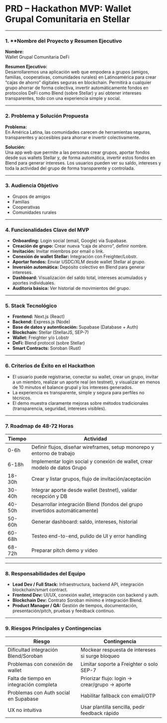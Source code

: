 # PRD – Hackathon MVP: Wallet Grupal Comunitaria en Stellar

---

### 1. \*\*Nombre del Proyecto y Resumen Ejecutivo

**Nombre:**  
Wallet Grupal Comunitaria DeFi

**Resumen Ejecutivo:**  
Desarrollaremos una aplicación web que empodera a grupos (amigos, familias, cooperativas, comunidades rurales) en Latinoamérica para crear “cajas de ahorro” digitales seguras en blockchain. Permitirá a cualquier grupo ahorrar de forma colectiva, invertir automáticamente fondos en protocolos DeFi como Blend (sobre Stellar) y así obtener intereses transparentes, todo con una experiencia simple y social.

---

### 2. **Problema y Solución Propuesta**

**Problema:**  
En América Latina, las comunidades carecen de herramientas seguras, transparentes y accesibles para ahorrar e invertir colectivamente.

**Solución:**  
Una app web que permite a las personas crear grupos, aportar fondos desde sus wallets Stellar y, de forma automática, invertir estos fondos en Blend para generar intereses. Los usuarios pueden ver su saldo, intereses y toda la actividad del grupo de forma transparente y controlada.

---

### 3. **Audiencia Objetivo**

- Grupos de amigos
- Familias
- Cooperativas
- Comunidades rurales

---

### 4. **Funcionalidades Clave del MVP**

- **Onboarding:** Login social (email, Google) vía Supabase.
- **Creación de grupo:** Crear nueva “caja de ahorro”, definir nombre.
- **Invitación:** Invitar miembros por email o link.
- **Conexión de wallet Stellar:** Integración con Freighter/Lobstr.
- **Aportar fondos:** Enviar USDC/XLM desde wallet Stellar al grupo.
- **Inversión automática:** Depósito colectivo en Blend para generar intereses.
- **Dashboard:** Visualización del saldo total, intereses acumulados y aportes individuales.
- **Auditoría básica:** Ver historial de movimientos del grupo.

---

### 5. **Stack Tecnológico**

- **Frontend:** Next.js (React)
- **Backend:** Express.js (Node)
- **Base de datos y autenticación:** Supabase (Database + Auth)
- **Blockchain:** Stellar (StellarJS, SEP-7)
- **Wallet:** Freighter y/o Lobstr
- **DeFi:** Blend protocol (sobre Stellar)
- **Smart Contracts:** Soroban (Rust)

---

### 6. **Criterios de Éxito en el Hackathon**

- El usuario puede registrarse, conectar su wallet, crear un grupo, invitar a un miembro, realizar un aporte real (en testnet), y visualizar en menos de 10 minutos el balance grupal y los intereses generados.
- La experiencia es transparente, simple y segura para perfiles no técnicos.
- El demo muestra claramente mejoras sobre métodos tradicionales (transparencia, seguridad, intereses visibles).

---

### 7. **Roadmap de 48-72 Horas**

| Tiempo | Actividad                                                                   |
| ------ | --------------------------------------------------------------------------- |
| 0-6h   | Definir flujos, diseñar wireframes, setup monorepo y entorno de trabajo     |
| 6-18h  | Implementar login social y conexión de wallet, crear modelo de datos Grupo  |
| 18-30h | Crear y listar grupos, flujo de invitación/aceptación                       |
| 30-40h | Integrar aporte desde wallet (testnet), validar recepción y DB              |
| 40-50h | Desarrollar integración Blend (fondos del grupo invertidos automáticamente) |
| 50-60h | Generar dashboard: saldo, intereses, historial                              |
| 60-68h | Testeo end-to-end, pulido de UI y error handling                            |
| 68-72h | Preparar pitch demo y video                                                 |

---

### 8. **Responsabilidades del Equipo**

- **Lead Dev / Full Stack:** Infraestructura, backend API, integración blockchain/smart contract.
- **Frontend Dev:** UI/UX, conexión wallet, integración con backend y auth.
- **Blockchain Dev:** Contrato Soroban mínimo e integración Blend.
- **Product Manager / QA:** Gestión de tiempos, documentación, presentación/pitch, pruebas y feedback continuo.

---

### 9. **Riesgos Principales y Contingencias**

| Riesgo                                  | Contingencia                                    |
| --------------------------------------- | ----------------------------------------------- |
| Dificultad integración Blend/Soroban    | Mockear respuesta de intereses si surge bloqueo |
| Problemas con conexión de wallet        | Limitar soporte a Freighter o solo SEP-7        |
| Falta de tiempo en integración completa | Priorizar flujo: login → crear/grupo → aporte   |
| Problemas con Auth social en Supabase   | Habilitar fallback con email/OTP                |
| UX no intuitiva                         | Usar plantilla sencilla, pedir feedback rápido  |
